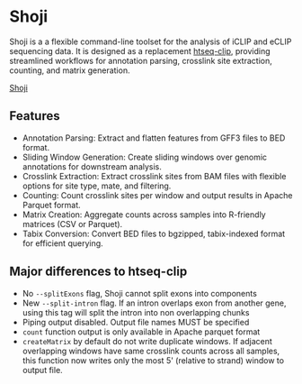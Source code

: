 # Shoji
 Shoji is a a flexible command-line toolset for the analysis of iCLIP and eCLIP sequencing data. It is designed as a replacement [htseq-clip](https://htseq-clip.readthedocs.io/en/latest/), providing streamlined workflows for annotation parsing, crosslink site extraction, counting, and matrix generation.

[Shoji](https://en.wikipedia.org/wiki/Shoji)

## Features
- Annotation Parsing: Extract and flatten features from GFF3 files to BED format.
- Sliding Window Generation: Create sliding windows over genomic annotations for downstream analysis.
- Crosslink Extraction: Extract crosslink sites from BAM files with flexible options for site type, mate, and filtering.
- Counting: Count crosslink sites per window and output results in Apache Parquet format.
- Matrix Creation: Aggregate counts across samples into R-friendly matrices (CSV or Parquet).
- Tabix Conversion: Convert BED files to bgzipped, tabix-indexed format for efficient querying.

## Major differences to htseq-clip  

- No `--splitExons` flag, Shoji cannot split exons into components  
- New `--split-intron` flag. If an intron overlaps exon from another gene, using this tag will split the intron into non overlapping chunks
- Piping output disabled. Output file names MUST be specified
- `count` function output is only available in Apache parquet format
- `createMatrix` by default do not write duplicate windows. If adjacent overlapping windows have same crosslink counts across all samples, this function now writes only the most 5' (relative to strand) window to output file.  


